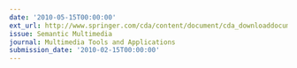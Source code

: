 ```yaml
---
date: '2010-05-15T00:00:00'
ext_url: http://www.springer.com/cda/content/document/cda_downloaddocument/CFP_11042_2009615.pdf?SGWID=0-0-45-750898-p35538244
issue: Semantic Multimedia
journal: Multimedia Tools and Applications
submission_date: '2010-02-15T00:00:00'
---
```

